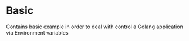 # Basic

Contains basic example in order to deal with control a Golang application via Environment variables